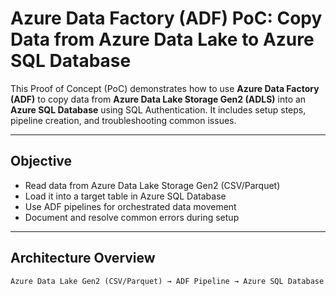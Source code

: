 # Azure Data Factory (ADF) PoC: Copy Data from Azure Data Lake to Azure SQL Database

This Proof of Concept (PoC) demonstrates how to use **Azure Data Factory (ADF)** to copy data from **Azure Data Lake Storage Gen2 (ADLS)** into an **Azure SQL Database** using SQL Authentication. It includes setup steps, pipeline creation, and troubleshooting common issues.

---

## Objective

- Read data from Azure Data Lake Storage Gen2 (CSV/Parquet)
- Load it into a target table in Azure SQL Database
- Use ADF pipelines for orchestrated data movement
- Document and resolve common errors during setup

---

## Architecture Overview

```plaintext
Azure Data Lake Gen2 (CSV/Parquet) → ADF Pipeline → Azure SQL Database
